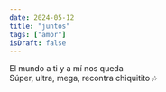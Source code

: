 ```yaml
---
date: 2024-05-12
title: "juntos"
tags: ["amor"]
isDraft: false
---
```

El mundo a ti y a mí nos queda  
Súper, ultra, mega, recontra chiquitito 🎶
